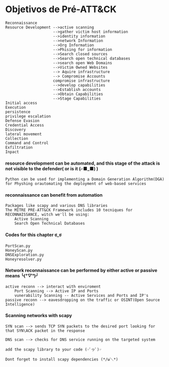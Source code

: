 # Objetivos de Pré-ATT&CK 
    Reconnaissance
    Resource Development -->active scanning
                         -->gather victim host information
                         -->identity information
                         -->network Information
                         -->Org Information
                         -->Phising for information
                         -->Search closed sources
                         -->Search open technical databases
                         -->search open Web Domains
                         -->Victim Owned Websites
                         --> Aquire infrastructure
                         --> Compromise Accounts
                         compromise infrastructure
                         -->develop capabilities
                         -->Establish accounts
                         -->Obtain Capabilities
                         -->Stage Capabilities
    Initial access
    Execution
    persistence
    privilege escalation
    Defense Evasion
    Credential Access
    Discovery
    lateral movement
    Collection
    Command and Control
    Exfiltration
    Inpact

#### resource development can be automated, and this stage of the attack is not visible to the defender( or is it (⌐■_■) ) 
    Python can be used for implementing a Domain Generation Algorithm(DGA) for Physhing orautomating the deployment of web-based services

#### reconnaissance can benefit from automation
    Packages like scapy and various DNS libraries
    The MITRE PRE-ATT&CK Framework includes 10 tecniques for RECONNAISSANCE, witch we'll be using: 
        Active Scanning
        Search Open Technical Databases

#### Codes for this chapter ಠ_ಠ
    PortScan.py
    HoneyScan.py
    DNSExploration.py
    Honeyresolver.py

#### Network reconnaissance can be performed by either active or passive means ╰(*°▽°*)╯
    active reconn --> interact with enviroment
        Port Scanning --> Active IP and Ports
        vunerability Scanning -- Active Services and Ports and IP's
    passive reconn --> eavesdropping on the traffic or OSINT(Open Source Intelligence)

#### Scanning networks with scapy
    SYN scan --> sends TCP SYN packets to the desired port looking for that SYN\ACK packet in the response

    DNS scan --> checks for DNS service running on the targeted system

    add the scapy library to your code (☞ﾟヮﾟ)☞

    Dont forget to install scapy dependencies (*/ω＼*)


